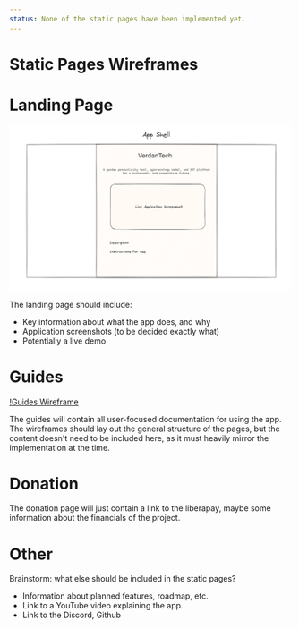 ```yaml
---
status: None of the static pages have been implemented yet.
---
```


# Static Pages Wireframes

# Landing Page

![Landing Page Wireframe](./wireframes/landing.excalidraw.png)

The landing page should include:
- Key information about what the app does, and why
- Application screenshots (to be decided exactly what)
- Potentially a live demo

# Guides

[!Guides Wireframe](./wireframes/guides.excalidraw.png)

The guides will contain all user-focused documentation for using the app. The wireframes should lay out the general structure of the pages, but the content doesn't need to be included here, as it must heavily mirror the implementation at the time.

# Donation

The donation page will just contain a link to the liberapay, maybe some information about the financials of the project.

# Other

Brainstorm: what else should be included in the static pages?
- Information about planned features, roadmap, etc.
- Link to a YouTube video explaining the app.
- Link to the Discord, Github